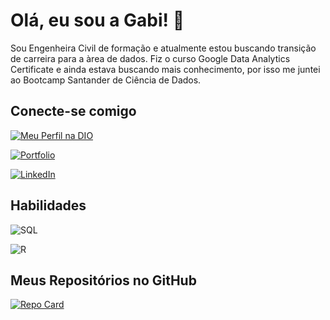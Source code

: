 # Olá, eu sou a Gabi! 👋

Sou Engenheira Civil de formação e atualmente estou buscando transição de carreira para a àrea de dados.
Fiz o curso Google Data Analytics Certificate e ainda estava buscando mais conhecimento, por isso me juntei ao Bootcamp Santander de Ciência de Dados.

## Conecte-se comigo

[![Meu Perfil na DIO](https://img.shields.io/badge/meu_perfil_na_dio-79253d?style=for-the-badge)](https://www.dio.me/users/clips_klitzke)

[![Portfolio](https://img.shields.io/badge/portfolio-79253d?style=for-the-badge)](https://clipsklitzke.wixsite.com/portfolio)

[![LinkedIn](https://img.shields.io/badge/LinkedIn-79253d?style=for-the-badge&logo=linkedin&logoColor=f4f2ec)](https://www.linkedin.com/in/gabrielaklitzke/)

## Habilidades

![SQL](https://img.shields.io/badge/SQL-FFF?style=for-the-badge&logo=databricks&logoColor=000)

![R](https://img.shields.io/badge/R_Studio-FFF?style=for-the-badge&logo=r&logoColor=000)

## Meus Repositórios no GitHub

[![Repo Card](https://github-readme-stats.vercel.app/api/pin/?username=gabiskli&repo=dio-lab-open-source&bg_color=f4f2ec&border_color=79253d&show_icons=true&icon_color=79253d&title_color=79253d&text_color=545454)](https://github.com/gabiskli/Sdio-lab-open-source)
